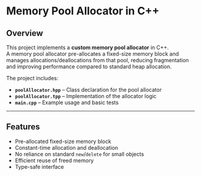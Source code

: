 # Memory Pool Allocator in C++

## Overview
This project implements a **custom memory pool allocator** in C++.  
A memory pool allocator pre-allocates a fixed-size memory block and manages allocations/deallocations from that pool, reducing fragmentation and improving performance compared to standard heap allocation.

The project includes:
- **`poolAllocator.hpp`** – Class declaration for the pool allocator
- **`poolAllocator.tpp`** – Implementation of the allocator logic
- **`main.cpp`** – Example usage and basic tests

---

## Features
- Pre-allocated fixed-size memory block
- Constant-time allocation and deallocation
- No reliance on standard `new`/`delete` for small objects
- Efficient reuse of freed memory
- Type-safe interface
